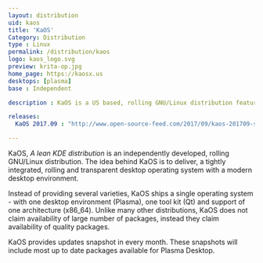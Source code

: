 ```yaml
---
layout: distribution
uid: kaos
title: 'KaOS'
Category: Distribution
type : Linux
permalink: /distribution/kaos
logo: kaos_logo.svg
preview: krita-op.jpg
home_page: https://kaosx.us
desktops: [plasma]
base : Independent

description : KaOS is a US based, rolling GNU/Linux distribution featuring up to date packages for Plasma Desktop environment. Stories and updates on KaOS.

releases:
  KaOS 2017.09 : "http://www.open-source-feed.com/2017/09/kaos-201709-snapshot-released-with.html"

---
```


KaOS, *A lean KDE distribution* is an independently developed, rolling GNU/Linux distribution. The idea behind KaOS is to deliver, a tightly integrated, rolling and transparent desktop operating system with a modern desktop environment.

Instead of providing several varieties, KaOS ships a single operating system - with one desktop environment (Plasma), one tool kit (Qt) and support of one architecture (x86_64). Unlike many other distributions, KaOS does not claim availability of large number of packages, instead they claim availability of quality packages.

KaOS provides updates snapshot in every month. These snapshots will include most up to date packages available for Plasma Desktop.
